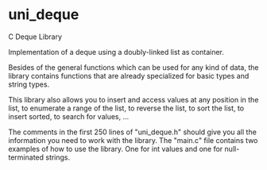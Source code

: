 
# uni_deque
C Deque Library

Implementation of a deque using a doubly-linked list as container.

Besides of the general functions which can be used for any kind of data, the library contains functions that are already specialized for basic types and string types.

This library also allows you to insert and access values at any position in the list, to enumerate a range of the list, to reverse the list, to sort the list, to insert sorted, to search for values, ...

The comments in the first 250 lines of "uni_deque.h" should give you all the information you need to work with the library.
The "main.c" file contains two examples of how to use the library. One for int values and one for null-terminated strings.
